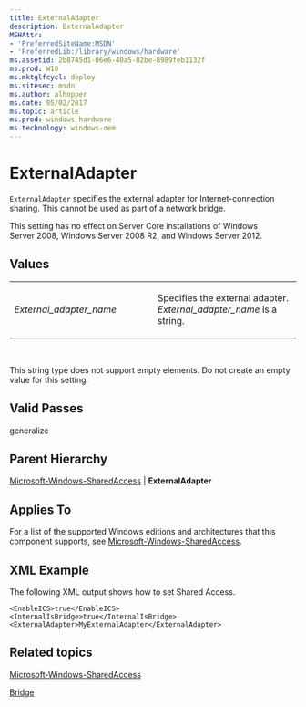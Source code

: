 ```yaml
---
title: ExternalAdapter
description: ExternalAdapter
MSHAttr:
- 'PreferredSiteName:MSDN'
- 'PreferredLib:/library/windows/hardware'
ms.assetid: 2b8745d1-06e6-40a5-82be-8989feb1132f
ms.prod: W10
ms.mktglfcycl: deploy
ms.sitesec: msdn
ms.author: alhopper
ms.date: 05/02/2017
ms.topic: article
ms.prod: windows-hardware
ms.technology: windows-oem
---
```


# ExternalAdapter


`ExternalAdapter` specifies the external adapter for Internet-connection sharing. This cannot be used as part of a network bridge.

This setting has no effect on Server Core installations of Windows Server 2008, Windows Server 2008 R2, and Windows Server 2012.

## Values


<table>
<colgroup>
<col width="50%" />
<col width="50%" />
</colgroup>
<tbody>
<tr class="odd">
<td><p><em>External_adapter_name</em></p></td>
<td><p>Specifies the external adapter. <em>External_adapter_name</em> is a string.</p></td>
</tr>
</tbody>
</table>

 

This string type does not support empty elements. Do not create an empty value for this setting.

## Valid Passes


generalize

## Parent Hierarchy


[Microsoft-Windows-SharedAccess](microsoft-windows-sharedaccess.md) | **ExternalAdapter**

## Applies To


For a list of the supported Windows editions and architectures that this component supports, see [Microsoft-Windows-SharedAccess](microsoft-windows-sharedaccess.md).

## XML Example


The following XML output shows how to set Shared Access.

``` syntax
<EnableICS>true</EnableICS>
<InternalIsBridge>true</InternalIsBridge>
<ExternalAdapter>MyExternalAdapter</ExternalAdapter>
```

## Related topics


[Microsoft-Windows-SharedAccess](microsoft-windows-sharedaccess.md)

[Bridge](microsoft-windows-networkbridge-bridge.md)

 

 








